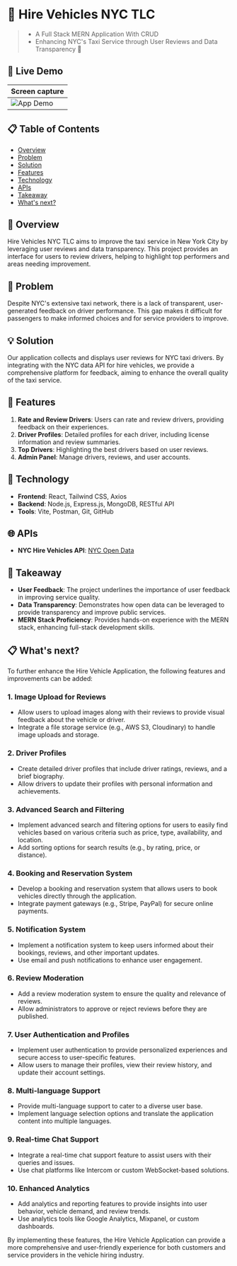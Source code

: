 # 🚕 Hire Vehicles NYC TLC

> - A Full Stack MERN Application With CRUD
> - Enhancing NYC's Taxi Service through User Reviews and Data Transparency 🗽

## 🌟 Live Demo

| Screen capture                                           |
| -------------------------------------------------------- |
| ![App Demo](assets/preview.gif) |

## 📋 Table of Contents

- [Overview](#overview)
- [Problem](#problem)
- [Solution](#solution)
- [Features](#features)
- [Technology](#technology)
- [APIs](#apis)
- [Takeaway](#takeaway)
- [What's next?](#whats-next)

## 📖 Overview

Hire Vehicles NYC TLC aims to improve the taxi service in New York City by leveraging user reviews and data transparency. This project provides an interface for users to review drivers, helping to highlight top performers and areas needing improvement.

## 🛑 Problem

Despite NYC's extensive taxi network, there is a lack of transparent, user-generated feedback on driver performance. This gap makes it difficult for passengers to make informed choices and for service providers to improve.

## 💡 Solution

Our application collects and displays user reviews for NYC taxi drivers. By integrating with the NYC data API for hire vehicles, we provide a comprehensive platform for feedback, aiming to enhance the overall quality of the taxi service.

## 🌟 Features

1. **Rate and Review Drivers**: Users can rate and review drivers, providing feedback on their experiences.
2. **Driver Profiles**: Detailed profiles for each driver, including license information and review summaries.
3. **Top Drivers**: Highlighting the best drivers based on user reviews.
4. **Admin Panel**: Manage drivers, reviews, and user accounts.

## 🚀 Technology

- **Frontend**: React, Tailwind CSS, Axios
- **Backend**: Node.js, Express.js, MongoDB, RESTful API
- **Tools**: Vite, Postman, Git, GitHub

## 🌐 APIs

- **NYC Hire Vehicles API**: [NYC Open Data](https://data.cityofnewyork.us/resource/8wbx-tsch.json)


## 📝 Takeaway

- **User Feedback**: The project underlines the importance of user feedback in improving service quality.
- **Data Transparency**: Demonstrates how open data can be leveraged to provide transparency and improve public services.
- **MERN Stack Proficiency**: Provides hands-on experience with the MERN stack, enhancing full-stack development skills.

## 📋 What's next?

To further enhance the Hire Vehicle Application, the following features and improvements can be added:

### 1. Image Upload for Reviews
- Allow users to upload images along with their reviews to provide visual feedback about the vehicle or driver.
- Integrate a file storage service (e.g., AWS S3, Cloudinary) to handle image uploads and storage.

### 2. Driver Profiles
- Create detailed driver profiles that include driver ratings, reviews, and a brief biography.
- Allow drivers to update their profiles with personal information and achievements.

### 3. Advanced Search and Filtering
- Implement advanced search and filtering options for users to easily find vehicles based on various criteria such as price, type, availability, and location.
- Add sorting options for search results (e.g., by rating, price, or distance).

### 4. Booking and Reservation System
- Develop a booking and reservation system that allows users to book vehicles directly through the application.
- Integrate payment gateways (e.g., Stripe, PayPal) for secure online payments.

### 5. Notification System
- Implement a notification system to keep users informed about their bookings, reviews, and other important updates.
- Use email and push notifications to enhance user engagement.

### 6. Review Moderation
- Add a review moderation system to ensure the quality and relevance of reviews.
- Allow administrators to approve or reject reviews before they are published.

### 7. User Authentication and Profiles
- Implement user authentication to provide personalized experiences and secure access to user-specific features.
- Allow users to manage their profiles, view their review history, and update their account settings.

### 8. Multi-language Support
- Provide multi-language support to cater to a diverse user base.
- Implement language selection options and translate the application content into multiple languages.

### 9. Real-time Chat Support
- Integrate a real-time chat support feature to assist users with their queries and issues.
- Use chat platforms like Intercom or custom WebSocket-based solutions.

### 10. Enhanced Analytics
- Add analytics and reporting features to provide insights into user behavior, vehicle demand, and review trends.
- Use analytics tools like Google Analytics, Mixpanel, or custom dashboards.

By implementing these features, the Hire Vehicle Application can provide a more comprehensive and user-friendly experience for both customers and service providers in the vehicle hiring industry.


